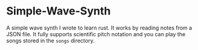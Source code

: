 # Simple-Wave-Synth

A simple wave synth I wrote to learn rust. It works by reading notes from a JSON file. It fully supports scientific pitch notation and you can play the songs stored in the `songs` directory.